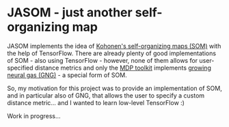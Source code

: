 # JASOM - just another self-organizing map
JASOM implements the idea of [Kohonen's self-organizing maps (SOM)](https://en.wikipedia.org/wiki/Self-organizing_map) with the help of TensorFlow. There are already plenty of good implementations of SOM - also using TensorFlow - however, none of them allows for user-specified distance metrics and only the [MDP toolkit](http://mdp-toolkit.sourceforge.net/) implements [growing neural gas (GNG)](https://en.wikipedia.org/wiki/Neural_gas) - a special form of SOM.

So, my motivation for this project was to provide an implementation of SOM, and in particular also of GNG, that allows the user to specify a custom distance metric... and I wanted to learn low-level TensorFlow :)

Work in progress...